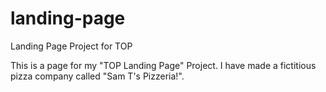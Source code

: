 # landing-page

Landing Page Project for TOP

This is a page for my "TOP Landing Page" Project. I have made a fictitious pizza company called
"Sam T's Pizzeria!".
